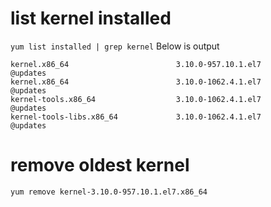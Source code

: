 # list kernel installed
`yum list installed | grep kernel`
Below is output
```
kernel.x86_64                        3.10.0-957.10.1.el7               @updates                                                                                                                                                              
kernel.x86_64                        3.10.0-1062.4.1.el7               @updates                                                                                                                                                              
kernel-tools.x86_64                  3.10.0-1062.4.1.el7               @updates                                                                                                                                                              
kernel-tools-libs.x86_64             3.10.0-1062.4.1.el7               @updates 
```
# remove oldest kernel
`yum remove kernel-3.10.0-957.10.1.el7.x86_64`

